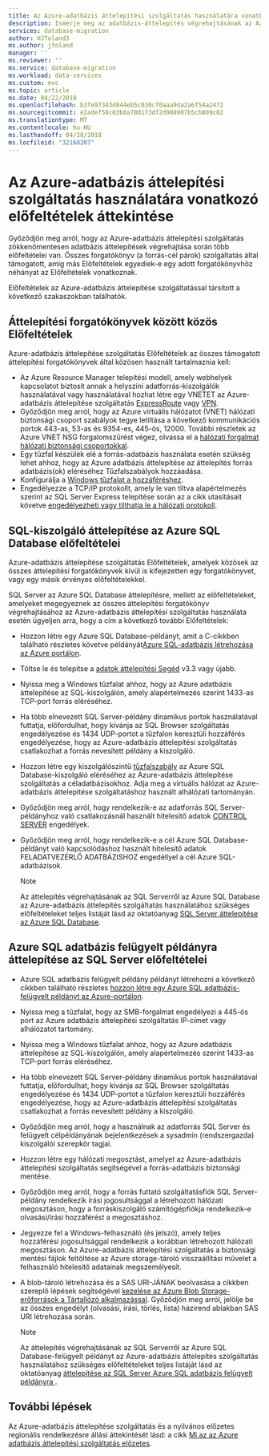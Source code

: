 ```yaml
---
title: Az Azure-adatbázis áttelepítési szolgáltatás használatára vonatkozó előfeltételek áttekintése |} Microsoft Docs
description: Ismerje meg az adatbázis-áttelepítés végrehajtásának az Azure-adatbázis áttelepítési szolgáltatás használatára vonatkozó előfeltételek áttekintése.
services: database-migration
author: HJToland3
ms.author: jtoland
manager: ''
ms.reviewer: ''
ms.service: database-migration
ms.workload: data-services
ms.custom: mvc
ms.topic: article
ms.date: 04/22/2018
ms.openlocfilehash: b3fe97343d844eb5c030cf0aaa9da2a6f54a2472
ms.sourcegitcommit: e2adef58c03b0a780173df2d988907b5cb809c82
ms.translationtype: MT
ms.contentlocale: hu-HU
ms.lasthandoff: 04/28/2018
ms.locfileid: "32168207"
---
```

# <a name="overview-of-prerequisites-for-using-the-azure-database-migration-service"></a>Az Azure-adatbázis áttelepítési szolgáltatás használatára vonatkozó előfeltételek áttekintése
Győződjön meg arról, hogy az Azure-adatbázis áttelepítési szolgáltatás zökkenőmentesen adatbázis áttelepítések végrehajtása során több előfeltételei van. Összes forgatókönyv (a forrás-cél párok) szolgáltatás által támogatott, amíg más Előfeltételek egyediek-e egy adott forgatókönyvhöz néhányat az Előfeltételek vonatkoznak.

Előfeltételek az Azure-adatbázis áttelepítése szolgáltatással társított a következő szakaszokban találhatók.

## <a name="prerequisites-common-across-migration-scenarios"></a>Áttelepítési forgatókönyvek között közös Előfeltételek
Azure-adatbázis áttelepítése szolgáltatás Előfeltételek az összes támogatott áttelepítési forgatókönyvek által közösen használt tartalmaznia kell:
- Az Azure Resource Manager telepítési modell, amely webhelyek kapcsolatot biztosít annak a helyszíni adatforrás-kiszolgálók használatával vagy használatával hozhat létre egy VNETET az Azure-adatbázis áttelepítése szolgáltatás [ExpressRoute](https://docs.microsoft.com/azure/expressroute/expressroute-introduction) vagy [VPN](https://docs.microsoft.com/azure/vpn-gateway/vpn-gateway-about-vpngateways).
- Győződjön meg arról, hogy az Azure virtuális hálózatot (VNET) hálózati biztonsági csoport szabályok tegye letiltása a következő kommunikációs portok 443-as, 53-as és 9354-es, 445-ös, 12000. További részletek az Azure VNET NSG forgalomszűrést végez, olvassa el a [hálózati forgalmat hálózati biztonsági csoportokkal](https://docs.microsoft.com/azure/virtual-network/virtual-networks-nsg).
- Egy tűzfal készülék elé a forrás-adatbázis használata esetén szükség lehet ahhoz, hogy az Azure adatbázis áttelepítése az áttelepítés forrás adatbázis(ok) eléréséhez Tűzfalszabályok hozzáadása.
- Konfigurálja a [Windows tűzfalat a hozzáféréshez](https://docs.microsoft.com/sql/database-engine/configure-windows/configure-a-windows-firewall-for-database-engine-access).
- Engedélyezze a TCP/IP protokollt, amely le van tiltva alapértelmezés szerint az SQL Server Express telepítése során az a cikk utasításait követve [engedélyezheti vagy tilthatja le a hálózati protokoll](https://docs.microsoft.com/sql/database-engine/configure-windows/enable-or-disable-a-server-network-protocol#SSMSProcedure).

## <a name="prerequisites-for-migrating-sql-server-to-azure-sql-database"></a>SQL-kiszolgáló áttelepítése az Azure SQL Database előfeltételei 
Azure-adatbázis áttelepítése szolgáltatás Előfeltételek, amelyek közösek az összes áttelepítési forgatókönyvek kívül is kifejezetten egy forgatókönyvet, vagy egy másik érvényes előfeltételekkel.

SQL Server az Azure SQL Database áttelepítésre, mellett az előfeltételeket, amelyeket megegyeznek az összes áttelepítési forgatókönyv végrehajtásához az Azure-adatbázis áttelepítési szolgáltatás használata esetén ügyeljen arra, hogy a cím a következő további Előfeltételek:

- Hozzon létre egy Azure SQL Database-példányt, amit a C-cikkben található részletes követve példányát[Azure SQL-adatbázis létrehozása az Azure portálon](https://docs.microsoft.com/azure/sql-database/sql-database-get-started-portal).
- Töltse le és telepítse a [adatok áttelepítési Segéd](https://www.microsoft.com/download/details.aspx?id=53595) v3.3 vagy újabb.
- Nyissa meg a Windows tűzfalat ahhoz, hogy az Azure adatbázis áttelepítése az SQL-kiszolgálón, amely alapértelmezés szerint 1433-as TCP-port forrás eléréséhez.
- Ha több elnevezett SQL Server-példány dinamikus portok használatával futtatja, előfordulhat, hogy kívánja az SQL Browser szolgáltatás engedélyezése és 1434 UDP-portot a tűzfalon keresztüli hozzáférés engedélyezése, hogy az Azure-adatbázis áttelepítési szolgáltatás csatlakozhat a forrás nevesített példány a kiszolgáló.
- Hozzon létre egy kiszolgálószintű [tűzfalszabály](https://docs.microsoft.com/azure/sql-database/sql-database-firewall-configure) az Azure SQL Database-kiszolgáló eléréséhez az Azure-adatbázis áttelepítése szolgáltatás a céladatbázisokhoz. Adja meg a virtuális hálózat az Azure-adatbázis áttelepítése szolgáltatáshoz használt alhálózati tartományán.
- Győződjön meg arról, hogy rendelkezik-e az adatforrás SQL Server-példányhoz való csatlakozásnál használt hitelesítő adatok [CONTROL SERVER](https://docs.microsoft.com/sql/t-sql/statements/grant-server-permissions-transact-sql) engedélyek.
- Győződjön meg arról, hogy rendelkezik-e a cél Azure SQL Database-példányt való kapcsolódáshoz használt hitelesítő adatok FELADATVEZÉRLŐ ADATBÁZISHOZ engedéllyel a cél Azure SQL-adatbázisok.

   > [!NOTE]
   > Az áttelepítés végrehajtásának az SQL Serverről az Azure SQL Database az Azure-adatbázis áttelepítés szolgáltatás használatához szükséges előfeltételeket teljes listáját lásd az oktatóanyag [SQL Server áttelepítése az Azure SQL Database](https://docs.microsoft.com/azure/dms/tutorial-sql-server-to-azure-sql).
   > 

## <a name="prerequisites-for-migrating-sql-server-to-azure-sql-database-managed-instance"></a>Azure SQL adatbázis felügyelt példányra áttelepítése az SQL Server előfeltételei
- Azure SQL adatbázis felügyelt példány példányt létrehozni a következő cikkben található részletes [hozzon létre egy Azure SQL adatbázis-felügyelt példányt az Azure-portálon](https://aka.ms/sqldbmi).
- Nyissa meg a tűzfalat, hogy az SMB-forgalmat engedélyezi a 445-ös port az Azure adatbázis áttelepítési szolgáltatás IP-címet vagy alhálózatot tartomány.
- Nyissa meg a Windows tűzfalat ahhoz, hogy az Azure adatbázis áttelepítése az SQL-kiszolgálón, amely alapértelmezés szerint 1433-as TCP-port forrás eléréséhez.
- Ha több elnevezett SQL Server-példány dinamikus portok használatával futtatja, előfordulhat, hogy kívánja az SQL Browser szolgáltatás engedélyezése és 1434 UDP-portot a tűzfalon keresztüli hozzáférés engedélyezése, hogy az Azure-adatbázis áttelepítési szolgáltatás csatlakozhat a forrás nevesített példány a kiszolgáló.
- Győződjön meg arról, hogy a használnak az adatforrás SQL Server és felügyelt célpéldányának bejelentkezések a sysadmin (rendszergazda) kiszolgálói szerepkör tagjai.
- Hozzon létre egy hálózati megosztást, amelyet az Azure-adatbázis áttelepítési szolgáltatás segítségével a forrás-adatbázis biztonsági mentése.
- Győződjön meg arról, hogy a forrás futtató szolgáltatásfiók SQL Server-példány rendelkezik írási jogosultsággal a létrehozott hálózati megosztáson, hogy a forráskiszolgáló számítógépfiókja rendelkezik-e olvasási/írási hozzáférést a megosztáshoz.
- Jegyezze fel a Windows-felhasználó (és jelszó), amely teljes hozzáférési jogosultsággal rendelkezik a korábban létrehozott hálózati megosztáson. Az Azure-adatbázis áttelepítési szolgáltatás a biztonsági mentési fájlok feltöltése az Azure storage-tároló visszaállítási művelet a felhasználó hitelesítő adatainak megszemélyesít.
- A blob-tároló létrehozása és a SAS URI-JÁNAK beolvasása a cikkben szereplő lépések segítségével [kezelése az Azure Blob Storage-erőforrások a Tártallózó alkalmazással](https://docs.microsoft.com/azure/vs-azure-tools-storage-explorer-blobs#get-the-sas-for-a-blob-container). Győződjön meg arról, jelölje be az összes engedélyt (olvasási, írási, törlés, lista) házirend ablakban SAS URI létrehozása során.

   > [!NOTE]
   > Az áttelepítés végrehajtásának az SQL Serverről az Azure SQL Database-felügyelt példányt az Azure-adatbázis áttelepítés szolgáltatás használatához szükséges előfeltételeket teljes listáját lásd az oktatóanyag [áttelepítése az SQL Server Azure SQL adatbázis felügyelt példányra ](https://aka.ms/migratetomiusingdms).

## <a name="next-steps"></a>További lépések
Az Azure-adatbázis áttelepítése szolgáltatás és a nyilvános előzetes regionális rendelkezésre állási áttekintését lásd: a cikk [Mi az az Azure adatbázis áttelepítési szolgáltatás előzetes](dms-overview.md). 